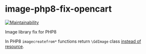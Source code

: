 # image-php8-fix-opencart

[![Maintainability](https://api.codeclimate.com/v1/badges/2d44f8befc9ffa463e7b/maintainability)](https://codeclimate.com/github/brokeyourbike/image-php8-fix-opencart/maintainability)

Image library fix for PHP8 

In PHP8 `imagecreatefrom*` functions return `\GdImage` class [instead of resource](https://www.php.net/manual/en/class.gdimage.php).
